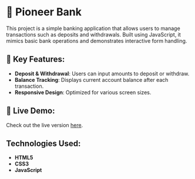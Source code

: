 # 🏦 Pioneer Bank

This project is a simple banking application that allows users to manage transactions such as deposits and withdrawals. Built using JavaScript, it mimics basic bank operations and demonstrates interactive form handling.

## 🌟 Key Features:
- **Deposit & Withdrawal**: Users can input amounts to deposit or withdraw.
- **Balance Tracking**: Displays current account balance after each transaction.
- **Responsive Design**: Optimized for various screen sizes.

## 🚀 Live Demo:
Check out the live version [here](https://wasifibnharun.github.io/pioneer-bank).

## Technologies Used:
- **HTML5**
- **CSS3**
- **JavaScript**

